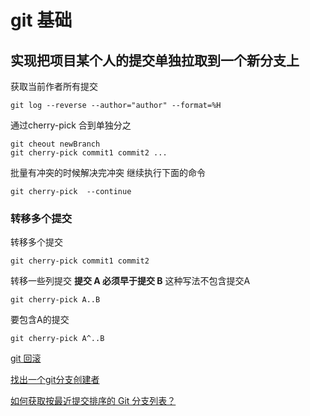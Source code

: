 # git 基础

## 实现把项目某个人的提交单独拉取到一个新分支上
获取当前作者所有提交 
```
git log --reverse --author="author" --format=%H 
```
通过cherry-pick 合到单独分之
```
git cheout newBranch 
git cherry-pick commit1 commit2 ...
```
批量有冲突的时候解决完冲突 继续执行下面的命令
```
git cherry-pick  --continue
```
### 转移多个提交
转移多个提交   
```
git cherry-pick commit1 commit2 
```
转移一些列提交   **提交 A 必须早于提交 B** 这种写法不包含提交A
```
git cherry-pick A..B 
```
要包含A的提交
```
git cherry-pick A^..B 
```


[git 回滚](https://help.coding.net/insight/posts/bb30f4f8/)

[找出一个git分支创建者](https://qastack.cn/programming/12055198/find-out-a-git-branch-creator)

[如何获取按最近提交排序的 Git 分支列表？](https://stackoverflow.com/questions/5188320/how-can-i-get-a-list-of-git-branches-ordered-by-most-recent-commit/5188364#5188364)
